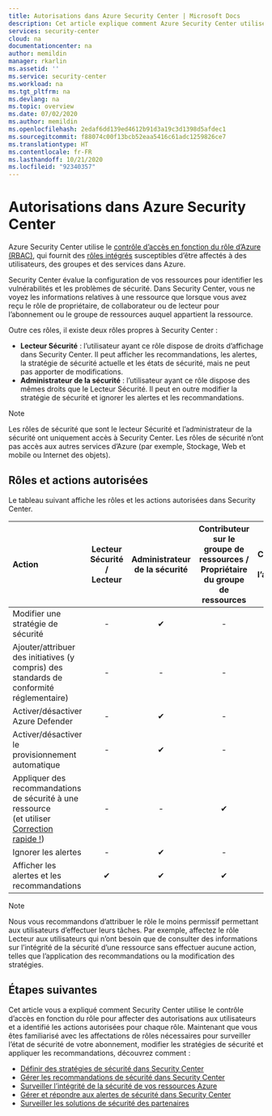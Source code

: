 ```yaml
---
title: Autorisations dans Azure Security Center | Microsoft Docs
description: Cet article explique comment Azure Security Center utilise le contrôle d’accès en fonction du rôle pour affecter des autorisations aux utilisateurs et identifie les actions autorisées pour chaque rôle.
services: security-center
cloud: na
documentationcenter: na
author: memildin
manager: rkarlin
ms.assetid: ''
ms.service: security-center
ms.workload: na
ms.tgt_pltfrm: na
ms.devlang: na
ms.topic: overview
ms.date: 07/02/2020
ms.author: memildin
ms.openlocfilehash: 2edaf6dd139ed4612b91d3a19c3d1398d5afdec1
ms.sourcegitcommit: f88074c00f13bcb52eaa5416c61adc1259826ce7
ms.translationtype: HT
ms.contentlocale: fr-FR
ms.lasthandoff: 10/21/2020
ms.locfileid: "92340357"
---
```

# <a name="permissions-in-azure-security-center"></a>Autorisations dans Azure Security Center

Azure Security Center utilise le [contrôle d’accès en fonction du rôle d’Azure (RBAC)](../role-based-access-control/role-assignments-portal.md), qui fournit des [rôles intégrés](../role-based-access-control/built-in-roles.md) susceptibles d’être affectés à des utilisateurs, des groupes et des services dans Azure.

Security Center évalue la configuration de vos ressources pour identifier les vulnérabilités et les problèmes de sécurité. Dans Security Center, vous ne voyez les informations relatives à une ressource que lorsque vous avez reçu le rôle de propriétaire, de collaborateur ou de lecteur pour l’abonnement ou le groupe de ressources auquel appartient la ressource.

Outre ces rôles, il existe deux rôles propres à Security Center :

* **Lecteur Sécurité** : l’utilisateur ayant ce rôle dispose de droits d’affichage dans Security Center. Il peut afficher les recommandations, les alertes, la stratégie de sécurité actuelle et les états de sécurité, mais ne peut pas apporter de modifications.
* **Administrateur de la sécurité** : l’utilisateur ayant ce rôle dispose des mêmes droits que le Lecteur Sécurité. Il peut en outre modifier la stratégie de sécurité et ignorer les alertes et les recommandations.

> [!NOTE]
> Les rôles de sécurité que sont le lecteur Sécurité et l’administrateur de la sécurité ont uniquement accès à Security Center. Les rôles de sécurité n’ont pas accès aux autres services d’Azure (par exemple, Stockage, Web et mobile ou Internet des objets).
>

## <a name="roles-and-allowed-actions"></a>Rôles et actions autorisées

Le tableau suivant affiche les rôles et les actions autorisées dans Security Center.

|Action|Lecteur Sécurité / <br> Lecteur |Administrateur de la sécurité  |Contributeur sur le groupe de ressources / <br> Propriétaire du groupe de ressources  |Collaborateur de l’abonnement  |Propriétaire de l’abonnement  |
|:--- |:---:|:---:|:---:|:---:|:---:|
|Modifier une stratégie de sécurité|-|✔|-|-|✔|
|Ajouter/attribuer des initiatives (y compris) des standards de conformité réglementaire)|-|-|-|-|✔|
|Activer/désactiver Azure Defender|-|✔|-|-|✔|
|Activer/désactiver le provisionnement automatique|-|✔|-|✔|✔|
|Appliquer des recommandations de sécurité à une ressource</br> (et utiliser [Correction rapide !](security-center-remediate-recommendations.md#quick-fix-remediation))|-|-|✔|✔|✔|
|Ignorer les alertes|-|✔|-|✔|✔|
|Afficher les alertes et les recommandations|✔|✔|✔|✔|✔|

> [!NOTE]
> Nous vous recommandons d’attribuer le rôle le moins permissif permettant aux utilisateurs d’effectuer leurs tâches. Par exemple, affectez le rôle Lecteur aux utilisateurs qui n’ont besoin que de consulter des informations sur l’intégrité de la sécurité d’une ressource sans effectuer aucune action, telles que l’application des recommandations ou la modification des stratégies.
>
>

## <a name="next-steps"></a>Étapes suivantes
Cet article vous a expliqué comment Security Center utilise le contrôle d’accès en fonction du rôle pour affecter des autorisations aux utilisateurs et a identifié les actions autorisées pour chaque rôle. Maintenant que vous êtes familiarisé avec les affectations de rôles nécessaires pour surveiller l’état de sécurité de votre abonnement, modifier les stratégies de sécurité et appliquer les recommandations, découvrez comment :

- [Définir des stratégies de sécurité dans Security Center](tutorial-security-policy.md)
- [Gérer les recommandations de sécurité dans Security Center](security-center-recommendations.md)
- [Surveiller l’intégrité de la sécurité de vos ressources Azure](security-center-monitoring.md)
- [Gérer et répondre aux alertes de sécurité dans Security Center](security-center-managing-and-responding-alerts.md)
- [Surveiller les solutions de sécurité des partenaires](./security-center-partner-integration.md)
